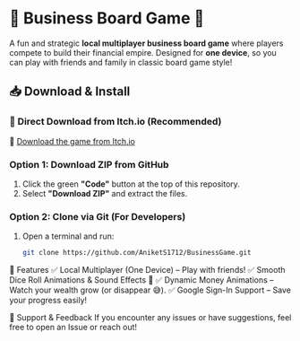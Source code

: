 # 🏢 Business Board Game 🎲  

A fun and strategic **local multiplayer business board game** where players compete to build their financial empire. Designed for **one device**, so you can play with friends and family in classic board game style!  

## 📥 Download & Install  

### **🔗 Direct Download from Itch.io (Recommended)**  
🚀 [Download the game from Itch.io]([https://1drv.ms/u/c/4e46ae5a28a8b6c9/EeC9mQk6j4tEmMhoL_Jm_jgBt3Q74ZgJ2kVT0_J7ASh3xA?e=koRlzA])  

### **Option 1: Download ZIP from GitHub**  
1. Click the green **"Code"** button at the top of this repository.  
2. Select **"Download ZIP"** and extract the files.

### **Option 2: Clone via Git (For Developers)**  
1. Open a terminal and run:  
   ```bash
   git clone https://github.com/AniketS1712/BusinessGame.git


📌 Features
✅ Local Multiplayer (One Device) – Play with friends!
✅ Smooth Dice Roll Animations & Sound Effects 🎲
✅ Dynamic Money Animations – Watch your wealth grow (or disappear 😅).
✅ Google Sign-In Support – Save your progress easily!

🚀 Support & Feedback
If you encounter any issues or have suggestions, feel free to open an Issue or reach out!
